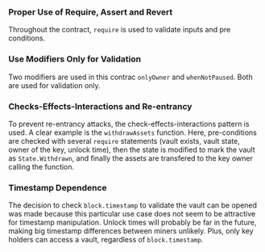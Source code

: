 ### Proper Use of Require, Assert and Revert
Throughout the contract, `require` is used to validate inputs and pre conditions.

### Use Modifiers Only for Validation
Two modifiers are used in this contrac `onlyOwner` and `whenNotPaused`. Both are used for validation only.

### Checks-Effects-Interactions and Re-entrancy
To prevent re-entrancy attacks, the check-effects-interactions pattern is used. A clear example is the `withdrawAssets` function. Here, pre-conditions are checked with several `require` statements (vault exists, vault state, owner of the key, unlock time), then the state is modified to mark the vault as `State.Withdrawn`, and finally the assets are transfered to the key owner calling the function.

### Timestamp Dependence
The decision to check `block.timestamp` to validate the vault can be opened was made because this particular use case does not seem to be attractive for timestamp manipulation. Unlock times will probably be far in the future, making big timestamp differences between miners unlikely. Plus, only key holders can access a vault, regardless of `block.timestamp`.
